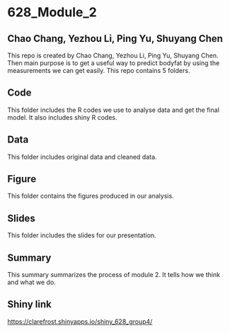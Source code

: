 # 628_Module_2


## Chao Chang, Yezhou Li, Ping Yu, Shuyang Chen

This repo is created by Chao Chang, Yezhou Li, Ping Yu, Shuyang Chen. Then main purpose is to get a useful way to predict bodyfat by using the measurements we can get easily. This repo contains 5 folders.

## Code
This folder includes the R codes we use to analyse data and get the final model. It also includes shiny R codes.

## Data
This folder includes original data and cleaned data.

## Figure
This folder contains the figures produced in our analysis.

## Slides
This folder includes the slides for our presentation.

## Summary
This summary summarizes the process of module 2. It tells how we think and what we do.

## Shiny link
https://clarefrost.shinyapps.io/shiny_628_group4/
